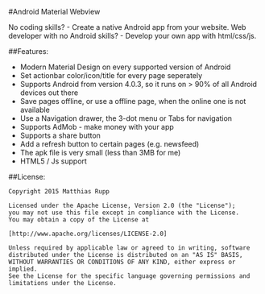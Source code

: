 #Android Material Webview

No coding skills? - Create a native Android app from your website.
Web developer with no Android skills? - Develop your own app with html/css/js.

##Features:

 - Modern Material Design on every supported version of Android
 - Set actionbar color/icon/title for every page seperately
 - Supports Android from version 4.0.3, so it runs on > 90% of all Android devices out there
 - Save pages offline, or use a offline page, when the online one is not available
 - Use a Navigation drawer, the 3-dot menu or Tabs for navigation
 - Supports AdMob - make money with your app
 - Supports a share button
 - Add a refresh button to certain pages (e.g. newsfeed)
 - The apk file is very small (less than 3MB for me)
 - HTML5 / Js support

##License:

    Copyright 2015 Matthias Rupp

    Licensed under the Apache License, Version 2.0 (the "License");
    you may not use this file except in compliance with the License.
    You may obtain a copy of the License at
    
    [http://www.apache.org/licenses/LICENSE-2.0]
    
    Unless required by applicable law or agreed to in writing, software
    distributed under the License is distributed on an "AS IS" BASIS,
    WITHOUT WARRANTIES OR CONDITIONS OF ANY KIND, either express or implied.
    See the License for the specific language governing permissions and
    limitations under the License.
